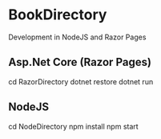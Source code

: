 # BookDirectory
Development in NodeJS and Razor Pages

## Asp.Net Core (Razor Pages)
cd RazorDirectory
dotnet restore
dotnet run

## NodeJS
cd NodeDirectory
npm install
npm start